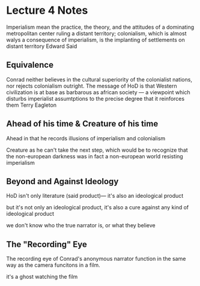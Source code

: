 # Lecture 4 Notes

Imperialism mean the practice, the theory, and the attitudes of a dominating metropolitan center ruling a distant territory; colonialism, which is almost walys a consequence of imperialism, is the implanting of settlements on distant territory
Edward Said

## Equivalence

Conrad neither believes in the cultural superiority of the colonialist nations, nor rejects colonialism outright. The message of HoD is that Western civilization is at base as barbarous as african society — a viewpoint which disturbs imperialist assumtptions to the precise degree that it reinforces them
Terry Eagleton

## Ahead of his time & Creature of his time

Ahead in that he records illusions of imperialism and colonialism

Creature as he can't take the next step, which would be to recognize that the non-european darkness was in fact a non-european world resisting imperialism

## Beyond and Against Ideology

HoD isn't only literature (said product)— it's also an ideological product

but it's not only an ideological product, it's also a cure against any kind of ideological product

we don't know who the true narrator is, or what they believe

## The "Recording" Eye

The recording eye of Conrad's anonymous narrator function in the same way as the camera funcitons in a film.

it's a ghost watching the film
